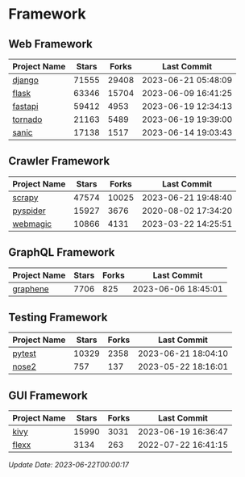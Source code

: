 # Framework

## Web Framework
| Project Name | Stars | Forks | Last Commit |
| ------------ | ----- | ----- | ----------- |
| [django](https://github.com/django/django) | 71555 | 29408 | 2023-06-21 05:48:09 |
| [flask](https://github.com/pallets/flask) | 63346 | 15704 | 2023-06-09 16:41:25 |
| [fastapi](https://github.com/tiangolo/fastapi) | 59412 | 4953 | 2023-06-19 12:34:13 |
| [tornado](https://github.com/tornadoweb/tornado) | 21163 | 5489 | 2023-06-19 19:39:00 |
| [sanic](https://github.com/sanic-org/sanic) | 17138 | 1517 | 2023-06-14 19:03:43 |

## Crawler Framework
| Project Name | Stars | Forks | Last Commit |
| ------------ | ----- | ----- | ----------- |
| [scrapy](https://github.com/scrapy/scrapy) | 47574 | 10025 | 2023-06-21 19:48:40 |
| [pyspider](https://github.com/binux/pyspider) | 15927 | 3676 | 2020-08-02 17:34:20 |
| [webmagic](https://github.com/code4craft/webmagic) | 10866 | 4131 | 2023-03-22 14:25:51 |

## GraphQL Framework
| Project Name | Stars | Forks | Last Commit |
| ------------ | ----- | ----- | ----------- |
| [graphene](https://github.com/graphql-python/graphene) | 7706 | 825 | 2023-06-06 18:45:01 |

## Testing Framework
| Project Name | Stars | Forks | Last Commit |
| ------------ | ----- | ----- | ----------- |
| [pytest](https://github.com/pytest-dev/pytest) | 10329 | 2358 | 2023-06-21 18:04:10 |
| [nose2](https://github.com/nose-devs/nose2) | 757 | 137 | 2023-05-22 18:16:01 |

## GUI Framework
| Project Name | Stars | Forks | Last Commit |
| ------------ | ----- | ----- | ----------- |
| [kivy](https://github.com/kivy/kivy) | 15990 | 3031 | 2023-06-19 16:36:47 |
| [flexx](https://github.com/flexxui/flexx) | 3134 | 263 | 2022-07-22 16:41:15 |

*Update Date: 2023-06-22T00:00:17*